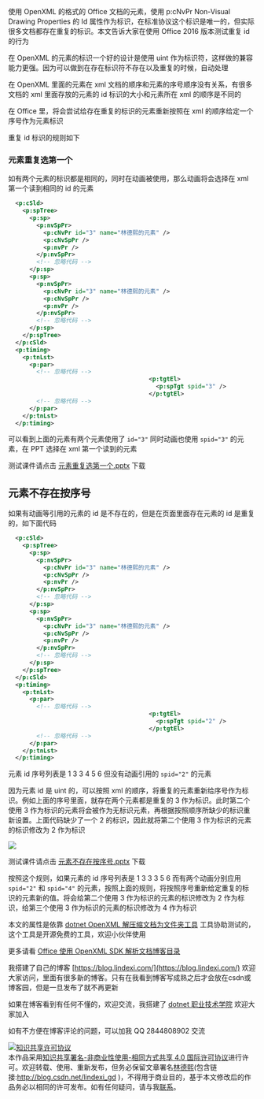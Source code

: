 
使用 OpenXML 的格式的 Office 文档的元素，使用 p:cNvPr Non-Visual Drawing Properties 的 Id 属性作为标识，在标准协议这个标识是唯一的，但实际很多文档都存在重复的标识。本文告诉大家在使用 Office 2016 版本测试重复 id 的行为

<!--more-->


<!-- CreateTime:2020/9/27 19:22:08 -->

<!-- 发布 -->

在 OpenXML 的元素的标识一个好的设计是使用 uint 作为标识符，这样做的兼容能力更强。因为可以做到在存在标识符不存在以及重复的时候，自动处理

在 OpenXML 里面的元素在 xml 文档的顺序和元素的序号顺序没有关系，有很多文档的 xml 里面存放的元素的 id 标识的大小和元素所在 xml 的顺序是不同的

在 Office 里，将会尝试给存在重复的标识的元素重新按照在 xml 的顺序给定一个序号作为元素标识

重复 id 标识的规则如下

### 元素重复选第一个

如有两个元素的标识都是相同的，同时在动画被使用，那么动画将会选择在 xml 第一个读到相同的 id 的元素

```xml
  <p:cSld>
    <p:spTree>
      <p:sp>
        <p:nvSpPr>
          <p:cNvPr id="3" name="林德熙的元素" />
          <p:cNvSpPr />
          <p:nvPr />
        </p:nvSpPr>
        <!-- 忽略代码 -->
      </p:sp>
      <p:sp>
        <p:nvSpPr>
          <p:cNvPr id="3" name="林德熙的元素" />
          <p:cNvSpPr />
          <p:nvPr />
        </p:nvSpPr>
        <!-- 忽略代码 -->
      </p:sp>
    </p:spTree>
  </p:cSld>
  <p:timing>
    <p:tnLst>
      <p:par>
        <!-- 忽略代码 -->
                                        <p:tgtEl>
                                          <p:spTgt spid="3" />
                                        </p:tgtEl>
        <!-- 忽略代码 -->
      </p:par>
    </p:tnLst>
  </p:timing>
```

可以看到上面的元素有两个元素使用了 `id="3"` 同时动画也使用 `spid="3"` 的元素，在 PPT 选择在 xml 第一个读到的元素


测试课件请点击 [元素重复选第一个.pptx](https://github.com/lindexi/lindexi_gd/blob/f366cb079ba594a13bec662af39024c1f8a90ca9/%E5%85%83%E7%B4%A0id%E9%87%8D%E5%A4%8D/%E5%85%83%E7%B4%A0%E9%87%8D%E5%A4%8D%E9%80%89%E7%AC%AC%E4%B8%80%E4%B8%AA.pptx) 下载

## 元素不存在按序号

如果有动画等引用的元素的 id 是不存在的，但是在页面里面存在元素的 id 是重复的，如下面代码

```xml
  <p:cSld>
    <p:spTree>
      <p:sp>
        <p:nvSpPr>
          <p:cNvPr id="3" name="林德熙的元素" />
          <p:cNvSpPr />
          <p:nvPr />
        </p:nvSpPr>
        <!-- 忽略代码 -->
      </p:sp>
      <p:sp>
        <p:nvSpPr>
          <p:cNvPr id="3" name="林德熙的元素" />
          <p:cNvSpPr />
          <p:nvPr />
        </p:nvSpPr>
        <!-- 忽略代码 -->
      </p:sp>
    </p:spTree>
  </p:cSld>
  <p:timing>
    <p:tnLst>
      <p:par>
        <!-- 忽略代码 -->
                                        <p:tgtEl>
                                          <p:spTgt spid="2" />
                                        </p:tgtEl>
        <!-- 忽略代码 -->
      </p:par>
    </p:tnLst>
  </p:timing>
```

元素 id 序号列表是 1 3 3 4 5 6 但没有动画引用的 `spid="2"` 的元素

因为元素 id 是 uint 的，可以按照 xml 的顺序，将重复的元素重新给序号作为标识。例如上面的序号里面，就存在两个元素都是重复的 3 作为标识。此时第二个使用 3 作为标识的元素将会被作为无标识元素，再根据按照顺序所缺少的标识重新设置。上面代码缺少了一个 2 的标识，因此就将第二个使用 3 作为标识的元素的标识修改为 2 作为标识

<!-- ![](image/dotnet OpenXML 元素 cNvPr NonVisual Drawing Properties 重复 id 标识处理/dotnet OpenXML 元素 cNvPr NonVisual Drawing Properties 重复 id 标识处理0.png) -->

![](http://image.acmx.xyz/lindexi%2F2020927201949306.jpg)

测试课件请点击 [元素不存在按序号.pptx](https://github.com/lindexi/lindexi_gd/blob/f366cb079ba594a13bec662af39024c1f8a90ca9/%E5%85%83%E7%B4%A0id%E9%87%8D%E5%A4%8D/%E5%85%83%E7%B4%A0%E4%B8%8D%E5%AD%98%E5%9C%A8%E6%8C%89%E5%BA%8F%E5%8F%B7.pptx) 下载

按照这个规则，如果元素的 id 序号列表是 1 3 3 3 5 6 而有两个动画分别应用 `spid="2"` 和 `spid="4"` 的元素，按照上面的规则，将按照序号重新给定重复的标识的元素新的值。将会给第二个使用 3 作为标识的元素的标识修改为 2 作为标识，给第三个使用 3 作为标识的元素的标识修改为 4 作为标识

本文的属性是依靠 [dotnet OpenXML 解压缩文档为文件夹工具](https://blog.lindexi.com/post/dotnet-OpenXML-%E8%A7%A3%E5%8E%8B%E7%BC%A9%E6%96%87%E6%A1%A3%E4%B8%BA%E6%96%87%E4%BB%B6%E5%A4%B9%E5%B7%A5%E5%85%B7.html ) 工具协助测试的，这个工具是开源免费的工具，欢迎小伙伴使用


更多请看 [Office 使用 OpenXML SDK 解析文档博客目录](https://blog.lindexi.com/post/Office-%E4%BD%BF%E7%94%A8-OpenXML-SDK-%E8%A7%A3%E6%9E%90%E6%96%87%E6%A1%A3%E5%8D%9A%E5%AE%A2%E7%9B%AE%E5%BD%95.html )



我搭建了自己的博客 [https://blog.lindexi.com/](https://blog.lindexi.com/) 欢迎大家访问，里面有很多新的博客。只有在我看到博客写成熟之后才会放在csdn或博客园，但是一旦发布了就不再更新

如果在博客看到有任何不懂的，欢迎交流，我搭建了 [dotnet 职业技术学院](https://t.me/dotnet_campus) 欢迎大家加入

如有不方便在博客评论的问题，可以加我 QQ 2844808902 交流

<a rel="license" href="http://creativecommons.org/licenses/by-nc-sa/4.0/"><img alt="知识共享许可协议" style="border-width:0" src="https://licensebuttons.net/l/by-nc-sa/4.0/88x31.png" /></a><br />本作品采用<a rel="license" href="http://creativecommons.org/licenses/by-nc-sa/4.0/">知识共享署名-非商业性使用-相同方式共享 4.0 国际许可协议</a>进行许可。欢迎转载、使用、重新发布，但务必保留文章署名[林德熙](http://blog.csdn.net/lindexi_gd)(包含链接:http://blog.csdn.net/lindexi_gd )，不得用于商业目的，基于本文修改后的作品务必以相同的许可发布。如有任何疑问，请与我[联系](mailto:lindexi_gd@163.com)。